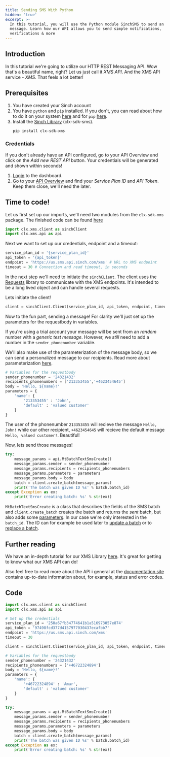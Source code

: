 ```yaml
---
title: Sending SMS With Python
hidden: 'true'
excerpt: >-
  In this tutorial, you will use the Python module SinchSMS to send an SMS
  message. Learn how our API allows you to send simple notifications,
  verifications & more
---
```


## Introduction

In this tutorial we're going to utilize our HTTP REST Messaging API. Wow that's a beautiful name, right? Let us just call it *XMS API*. And the XMS API service - *XMS*. That feels a lot better!

## Prerequisites

1. You have created your Sinch account
2. You have `python` and `pip` installed. If you don't, you can read about how to do it on your system [here](https://www.python.org/downloads/) and for `pip` [here](https://pip.pypa.io/en/stable/installing/).
3. Install the [Sinch Library](https://pypi.org/project/clx-sdk-xms/) (clx-sdk-sms).
    ```bash
    pip install clx-sdk-xms
    ```

### Credentials

If you don't already have an API configured, go to your API Overview and click on the *Add new REST API* button. Your credentials will be generated and shown within seconds!

1. [Login](https://dashboard.sinch.com/login) to the dashboard.
2. Go to your [API Overview](https://dashboard.sinch.com/sms/api/rest) and find your *Service Plan ID* and *API Token*. Keep them close, we'll need the later.

## Time to code!

Let us first set up our imports, we'll need two modules from the `clx-sdk-xms` package. The finished code can be found [here](doc:seding-sms-with-python-xms#code)

```python
import clx.xms.client as sinchClient
import clx.xms.api as api
```

Next we want to set up our credentials, endpoint and a timeout:

```python
service_plan_id = '{service_plan_id}'
api_token = '{api_token}'
endpoint = 'https://us.sms.api.sinch.com/xms' # URL to XMS endpoint
timeout = 30 # Connection and read timeout, in seconds
```

In the next step we'll need to initiate the `sinchCLient`. The client uses the [Requests](https://requests.readthedocs.io/en/master/) library to communicate with the XMS endpoints. It's intended to be a long lived object and can handle several requests.

Lets initiate the client!

```python
client = sinchClient.Client(service_plan_id, api_token, endpoint, timeout)
```

Now to the fun part, sending a message! For clarity we'll just set up the parameters for the requestbody in variables.

If you're using a trial account your message will be sent from an *random* number with a *generic test message*. However, we *still* need to add a number in the `sender_phonenumber` variable.

We'll also make use of the parameterization of the message body, so we can send a personalized message to our recipients. Read more about parameterization [here](doc:sms-rest#section-parameterization).

```python
# Variables for the requestbody
sender_phonenumber = '24321432'
recipients_phonenumbers = ['213353455','+4623454645']
body = 'Hello, ${name}!'
parameters = {
    'name': {
        '213353455' : 'John',
        'default' : 'valued customer'
    }
}
```

The user of the phonenumber `213353455` will recieve the message `Hello, John!` while our other recipient, `+4623454645` will recieve the default message `Hello, valued customer!`. Beautiful!

Now, lets send those messages!

```python
try:
    message_params = api.MtBatchTextSmsCreate()
    message_params.sender = sender_phonenumber
    message_params.recipients = recipients_phonenumbers
    message_params.parameters = parameters
    message_params.body = body
    batch = client.create_batch(message_params)
    print('The batch was given ID %s' % batch.batch_id)
except Exception as ex:
    print('Error creating batch: %s' % str(ex))
```

`MtBatchTextSmsCreate` is a class that describes the fields of the SMS batch and `client.create_batch` creates the batch and returns the *sent* batch, but also adds some [parameters](doc:sms-rest#section-response). In our case we're only interested in the `batch_id`. The ID can for example be used later to [update a batch](doc:sms-rest#section-update-a-batch-message) or to [replace a batch](doc:sms-rest#section-replace-a-batch).

## Further reading

We have an in-depth tutorial for our XMS Library [here](https://clxcommunications.github.io/sdk-xms-python/tutorial.html). It's great for getting to know what our XMS API can do!

Also feel free to read more about the API i general at the [documentation site](doc:sms-rest) contains up-to-date information about, for example, status and error codes.


## Code

```python
import clx.xms.client as sinchClient
import clx.xms.api as api

# Set up the credentials
service_plan_id = '250a67fb34774641b1a516973057e874'
api_token = '97498fcd377d4157977030437ecafbb7'
endpoint = 'https://us.sms.api.sinch.com/xms'
timeout = 30

client = sinchClient.Client(service_plan_id, api_token, endpoint, timeout)

# Variables for the requestbody
sender_phonenumber = '24321432'
recipients_phonenumbers = ['+46722324894']
body = 'Hello, ${name}!'
parameters = {
    'name': {
        '+46722324894' : 'Amar',
        'default' : 'valued customer'
    }
}

try:
    message_params = api.MtBatchTextSmsCreate()
    message_params.sender = sender_phonenumber
    message_params.recipients = recipients_phonenumbers
    message_params.parameters = parameters
    message_params.body = body
    batch = client.create_batch(message_params)
    print('The batch was given ID %s' % batch.batch_id)
except Exception as ex:
    print('Error creating batch: %s' % str(ex))
```
